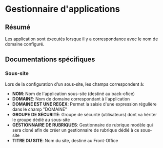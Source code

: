 # Gestionnaire d'applications

## Résumé

Les application sont éxecutés lorsque il y a correspondance avec le nom de domaine configuré.

## Documentations spécifiques

### Sous-site

Lors de la configuration d'un sous-site, les champs correspondent à:

* **NOM**: Nom de l'application sous-site (destiné au back-ofice)
* **DOMAINE**: Nom de domaine correspondant à l'application
* **DOMAINE EST UNE REGEX**: Permet la saisie d'une expression régulière dans le champ "DOMAINE"
* **GROUPE DE SÉCURITÉ**: Groupe de sécurité (utilisateurs) dont va hériter le groupe dédié au sous-site
* **GESTIONNAIRE DE RUBRIQUES**: Gestionnaire de rubrique modèle qui sera cloné afin de créer un gestionnaire de rubrique dédié à ce sous-site
* **TITRE DU SITE**: Nom du site, destiné au Front-Office
